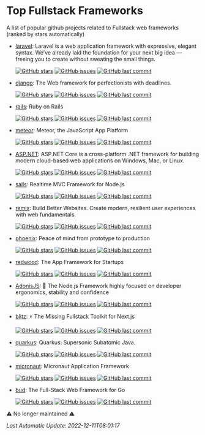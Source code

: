 # Top Fullstack Frameworks
A list of popular github projects related to Fullstack web frameworks (ranked by stars automatically)

- [laravel](https://github.com/laravel/laravel): Laravel is a web application framework with expressive, elegant syntax. We’ve already laid the foundation for your next big idea — freeing you to create without sweating the small things. 

  [![GitHub stars](https://img.shields.io/github/stars/laravel/laravel.svg?style=social)](https://github.com/laravel/laravel) [![GitHub issues](https://img.shields.io/github/issues/laravel/laravel.svg)](https://github.com/laravel/laravel/issues) [![GitHub last commit](https://img.shields.io/github/last-commit/laravel/laravel)](https://github.com/laravel/laravel/commits) 
- [django](https://github.com/django/django): The Web framework for perfectionists with deadlines. 

  [![GitHub stars](https://img.shields.io/github/stars/django/django.svg?style=social)](https://github.com/django/django) [![GitHub issues](https://img.shields.io/github/issues/django/django.svg)](https://github.com/django/django/issues) [![GitHub last commit](https://img.shields.io/github/last-commit/django/django)](https://github.com/django/django/commits) 
- [rails](https://github.com/rails/rails): Ruby on Rails 

  [![GitHub stars](https://img.shields.io/github/stars/rails/rails.svg?style=social)](https://github.com/rails/rails) [![GitHub issues](https://img.shields.io/github/issues/rails/rails.svg)](https://github.com/rails/rails/issues) [![GitHub last commit](https://img.shields.io/github/last-commit/rails/rails)](https://github.com/rails/rails/commits) 
- [meteor](https://github.com/meteor/meteor): Meteor, the JavaScript App Platform 

  [![GitHub stars](https://img.shields.io/github/stars/meteor/meteor.svg?style=social)](https://github.com/meteor/meteor) [![GitHub issues](https://img.shields.io/github/issues/meteor/meteor.svg)](https://github.com/meteor/meteor/issues) [![GitHub last commit](https://img.shields.io/github/last-commit/meteor/meteor)](https://github.com/meteor/meteor/commits) 
- [ASP.NET](https://github.com/dotnet/aspnetcore): ASP.NET Core is a cross-platform .NET framework for building modern cloud-based web applications on Windows, Mac, or Linux. 

  [![GitHub stars](https://img.shields.io/github/stars/dotnet/aspnetcore.svg?style=social)](https://github.com/dotnet/aspnetcore) [![GitHub issues](https://img.shields.io/github/issues/dotnet/aspnetcore.svg)](https://github.com/dotnet/aspnetcore/issues) [![GitHub last commit](https://img.shields.io/github/last-commit/dotnet/aspnetcore)](https://github.com/dotnet/aspnetcore/commits) 
- [sails](https://github.com/balderdashy/sails): Realtime MVC Framework for Node.js 

  [![GitHub stars](https://img.shields.io/github/stars/balderdashy/sails.svg?style=social)](https://github.com/balderdashy/sails) [![GitHub issues](https://img.shields.io/github/issues/balderdashy/sails.svg)](https://github.com/balderdashy/sails/issues) [![GitHub last commit](https://img.shields.io/github/last-commit/balderdashy/sails)](https://github.com/balderdashy/sails/commits) 
- [remix](https://github.com/remix-run/remix): Build Better Websites. Create modern, resilient user experiences with web fundamentals. 

  [![GitHub stars](https://img.shields.io/github/stars/remix-run/remix.svg?style=social)](https://github.com/remix-run/remix) [![GitHub issues](https://img.shields.io/github/issues/remix-run/remix.svg)](https://github.com/remix-run/remix/issues) [![GitHub last commit](https://img.shields.io/github/last-commit/remix-run/remix)](https://github.com/remix-run/remix/commits) 
- [phoenix](https://github.com/phoenixframework/phoenix): Peace of mind from prototype to production 

  [![GitHub stars](https://img.shields.io/github/stars/phoenixframework/phoenix.svg?style=social)](https://github.com/phoenixframework/phoenix) [![GitHub issues](https://img.shields.io/github/issues/phoenixframework/phoenix.svg)](https://github.com/phoenixframework/phoenix/issues) [![GitHub last commit](https://img.shields.io/github/last-commit/phoenixframework/phoenix)](https://github.com/phoenixframework/phoenix/commits) 
- [redwood](https://github.com/redwoodjs/redwood): The App Framework for Startups 

  [![GitHub stars](https://img.shields.io/github/stars/redwoodjs/redwood.svg?style=social)](https://github.com/redwoodjs/redwood) [![GitHub issues](https://img.shields.io/github/issues/redwoodjs/redwood.svg)](https://github.com/redwoodjs/redwood/issues) [![GitHub last commit](https://img.shields.io/github/last-commit/redwoodjs/redwood)](https://github.com/redwoodjs/redwood/commits) 
- [AdonisJS](https://github.com/adonisjs/core): 🚀 The Node.js Framework highly focused on developer ergonomics, stability and confidence 

  [![GitHub stars](https://img.shields.io/github/stars/adonisjs/core.svg?style=social)](https://github.com/adonisjs/core) [![GitHub issues](https://img.shields.io/github/issues/adonisjs/core.svg)](https://github.com/adonisjs/core/issues) [![GitHub last commit](https://img.shields.io/github/last-commit/adonisjs/core)](https://github.com/adonisjs/core/commits) 
- [blitz](https://github.com/blitz-js/blitz): ⚡️ The Missing Fullstack Toolkit for Next.js 

  [![GitHub stars](https://img.shields.io/github/stars/blitz-js/blitz.svg?style=social)](https://github.com/blitz-js/blitz) [![GitHub issues](https://img.shields.io/github/issues/blitz-js/blitz.svg)](https://github.com/blitz-js/blitz/issues) [![GitHub last commit](https://img.shields.io/github/last-commit/blitz-js/blitz)](https://github.com/blitz-js/blitz/commits) 
- [quarkus](https://github.com/quarkusio/quarkus): Quarkus: Supersonic Subatomic Java.  

  [![GitHub stars](https://img.shields.io/github/stars/quarkusio/quarkus.svg?style=social)](https://github.com/quarkusio/quarkus) [![GitHub issues](https://img.shields.io/github/issues/quarkusio/quarkus.svg)](https://github.com/quarkusio/quarkus/issues) [![GitHub last commit](https://img.shields.io/github/last-commit/quarkusio/quarkus)](https://github.com/quarkusio/quarkus/commits) 
- [micronaut](https://github.com/micronaut-projects/micronaut-core): Micronaut Application Framework 

  [![GitHub stars](https://img.shields.io/github/stars/micronaut-projects/micronaut-core.svg?style=social)](https://github.com/micronaut-projects/micronaut-core) [![GitHub issues](https://img.shields.io/github/issues/micronaut-projects/micronaut-core.svg)](https://github.com/micronaut-projects/micronaut-core/issues) [![GitHub last commit](https://img.shields.io/github/last-commit/micronaut-projects/micronaut-core)](https://github.com/micronaut-projects/micronaut-core/commits) 
- [bud](https://github.com/livebud/bud): The Full-Stack Web Framework for Go 

  [![GitHub stars](https://img.shields.io/github/stars/livebud/bud.svg?style=social)](https://github.com/livebud/bud) [![GitHub issues](https://img.shields.io/github/issues/livebud/bud.svg)](https://github.com/livebud/bud/issues) [![GitHub last commit](https://img.shields.io/github/last-commit/livebud/bud)](https://github.com/livebud/bud/commits) 

⚠️ No longer maintained ⚠️


*Last Automatic Update: 2022-12-11T08:01:17*